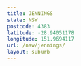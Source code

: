 ```yaml
---
title: JENNINGS
state: NSW
postcode: 4383
latitude: -28.94051178
longitude: 151.9694117
url: /nsw/jennings/
layout: suburb
---
```

